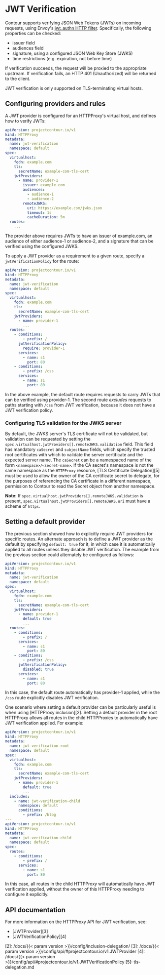 # JWT Verification

Contour supports verifying JSON Web Tokens (JWTs) on incoming requests, using Envoy's [jwt_authn HTTP filter][1].
Specifically, the following properties can be checked:
- issuer field
- audiences field
- signature, using a configured JSON Web Key Store (JWKS)
- time restrictions (e.g. expiration, not before time)

If verification succeeds, the request will be proxied to the appropriate upstream.
If verification fails, an HTTP 401 (Unauthorized) will be returned to the client.

JWT verification is only supported on TLS-terminating virtual hosts.

## Configuring providers and rules

A JWT provider is configured for an HTTPProxy's virtual host, and defines how to verify JWTs:

```yaml
apiVersion: projectcontour.io/v1
kind: HTTPProxy
metadata:
  name: jwt-verification
  namespace: default
spec:
  virtualhost:
    fqdn: example.com
    tls:
      secretName: example-com-tls-cert
    jwtProviders:
      - name: provider-1
        issuer: example.com
        audiences:
          - audience-1
          - audience-2
        remoteJWKS:
          uri: https://example.com/jwks.json
          timeout: 1s
          cacheDuration: 5m
  routes:
    ...
```

The provider above requires JWTs to have an issuer of example.com, an audience of either audience-1 or audience-2, and a signature that can be verified using the configured JWKS.

To apply a JWT provider as a requirement to a given route, specify a `jwtVerificationPolicy` for the route:

```yaml
apiVersion: projectcontour.io/v1
kind: HTTPProxy
metadata:
  name: jwt-verification
  namespace: default
spec:
  virtualhost:
    fqdn: example.com
    tls:
      secretName: example-com-tls-cert
    jwtProviders:
      - name: provider-1
        ...
  routes:
    - conditions:
        - prefix: /
      jwtVerificationPolicy:
        require: provider-1
      services:
        - name: s1
          port: 80
    - conditions:
        - prefix: /css
      services:
        - name: s1
          port: 80
```

In the above example, the default route requires requests to carry JWTs that can be verified using provider-1.
The second route _excludes_ requests to paths starting with `/css` from JWT verification, because it does not have a JWT verification policy.

### Configuring TLS validation for the JWKS server

By default, the JWKS server's TLS certificate will not be validated, but validation can be requested by setting the `spec.virtualhost.jwtProviders[].remoteJWKS.validation` field.
This field has mandatory `caSecret` and `subjectName` fields, which specify the trusted root certificates with which to validate the server certificate and the expected server name.
The `caSecret` can be a namespaced name of the form `<namespace>/<secret-name>`.
If the CA secret's namespace is not the same namespace as the `HTTPProxy` resource, [TLS Certificate Delegation][5] must be used to allow the owner of the CA certificate secret to delegate, for the purposes of referencing the CA certificate in a different namespace, permission to Contour to read the Secret object from another namespace.

**Note:** If `spec.virtualhost.jwtProviders[].remoteJWKS.validation` is present, `spec.virtualhost.jwtProviders[].remoteJWKS.uri` must have a scheme of `https`.

## Setting a default provider

The previous section showed how to explicitly require JWT providers for specific routes.
An alternate approach is to define a JWT provider as the default by specifying `default: true` for it, in which case it is automatically applied to all routes unless they disable JWT verification.
The example from the previous section could alternately be configured as follows:

```yaml
apiVersion: projectcontour.io/v1
kind: HTTPProxy
metadata:
  name: jwt-verification
  namespace: default
spec:
  virtualhost:
    fqdn: example.com
    tls:
      secretName: example-com-tls-cert
    jwtProviders:
      - name: provider-1
        default: true
        ...
  routes:
    - conditions:
        - prefix: /
      services:
        - name: s1
          port: 80
    - conditions:
        - prefix: /css
      jwtVerificationPolicy:
        disabled: true
      services:
        - name: s1
          port: 80
```

In this case, the default route automatically has provider-1 applied, while the `/css` route explicitly disables JWT verification.

One scenario where setting a default provider can be particularly useful is when using [HTTPProxy inclusion][2].
Setting a default provider in the root HTTPProxy allows all routes in the child HTTPProxies to automatically have JWT verification applied.
For example:

```yaml
apiVersion: projectcontour.io/v1
kind: HTTPProxy
metadata:
  name: jwt-verification-root
  namespace: default
spec:
  virtualhost:
    fqdn: example.com
    tls:
      secretName: example-com-tls-cert
    jwtProviders:
      - name: provider-1
        default: true
        ...
  includes:
    - name: jwt-verification-child
      namespace: default
      conditions:
        - prefix: /blog
---
apiVersion: projectcontour.io/v1
kind: HTTPProxy
metadata:
  name: jwt-verification-child
  namespace: default
spec:
  routes:
    - conditions:
        - prefix: /
      services:
        - name: s1
          port: 80
```

In this case, all routes in the child HTTPProxy will automatically have JWT verification applied, without the owner of this HTTPProxy needing to configure it explicitly.

## API documentation

For more information on the HTTPProxy API for JWT verification, see:

- [JWTProvider][3]
- [JWTVerificationPolicy][4]


[1]: https://www.envoyproxy.io/docs/envoy/latest/configuration/http/http_filters/jwt_authn_filter
[2]: /docs/{{< param version >}}/config/inclusion-delegation/
[3]: /docs/{{< param version >}}/config/api/#projectcontour.io/v1.JWTProvider
[4]: /docs/{{< param version >}}/config/api/#projectcontour.io/v1.JWTVerificationPolicy
[5]: tls-delegation.md
